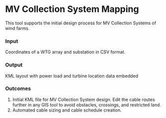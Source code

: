 # MV Collection System Mapping

This tool supports the initial design process for MV Collection Systems of wind farms. 

### Input
Coordinates of a WTG array and substation in CSV format.

### Output
KML layout with power load and turbine location data embedded

### Outcomes
1. Initial KML file for MV Collection System design. Edit the cable routes further in any GIS tool to avoid obstacles, crossings, and restricted land.
2. Automated cable sizing and cable schedule creation.
